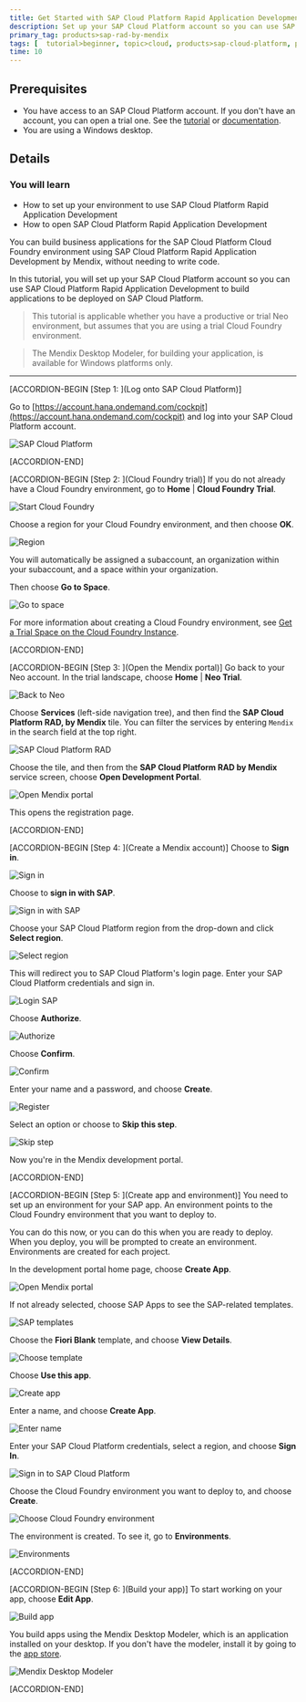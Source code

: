 ```yaml
---
title: Get Started with SAP Cloud Platform Rapid Application Development by Mendix
description: Set up your SAP Cloud Platform account so you can use SAP Cloud Platform Rapid Application Development by Mendix to build applications to be deployed on SAP Cloud Platform.
primary_tag: products>sap-rad-by-mendix
tags: [  tutorial>beginner, topic>cloud, products>sap-cloud-platform, products>sap-rad-by-mendix  ]
time: 10
---
```


## Prerequisites  
  - You have access to an SAP Cloud Platform account. If you don't have an account, you can open a trial one. See the [tutorial](https://developers.sap.com/tutorials/hcp-create-trial-account.html) or [documentation](https://help.sap.com/viewer/65de2977205c403bbc107264b8eccf4b/Cloud/en-US/65d74d39cb3a4bf8910cd36ec54d2b99.html).
  - You are using a Windows desktop.

## Details  
### You will learn  
- How to set up your environment to use SAP Cloud Platform Rapid Application Development
- How to open SAP Cloud Platform Rapid Application Development

You can build business applications for the SAP Cloud Platform Cloud Foundry environment using SAP Cloud Platform Rapid Application Development by Mendix, without needing to write code.

In this tutorial, you will set up your SAP Cloud Platform account so you can use SAP Cloud Platform Rapid Application Development to build applications to be deployed on SAP Cloud Platform.

>This tutorial is applicable whether you have a productive or trial Neo environment, but assumes that you are using a trial Cloud Foundry environment.

> The Mendix Desktop Modeler, for building your application, is available for Windows platforms only.


---

[ACCORDION-BEGIN [Step 1: ](Log onto SAP Cloud Platform)]

Go to [https://account.hana.ondemand.com/cockpit](https://account.hana.ondemand.com/cockpit) and log into your SAP Cloud Platform account.

![SAP Cloud Platform](mendix-onboarding1.png)



[ACCORDION-END]


[ACCORDION-BEGIN [Step 2: ](Cloud Foundry trial)]
If you do not already have a Cloud Foundry environment, go to **Home** | **Cloud Foundry Trial**.

![Start Cloud Foundry](mendix-onboarding2.png)

Choose a region for your Cloud Foundry environment, and then choose **OK**.

![Region](mendix-onboarding3.png)

You will automatically be assigned a subaccount, an organization within your subaccount, and a space within your organization.

Then choose **Go to Space**.

![Go to space](mendix-onboarding4.png)

For more information about creating a Cloud Foundry environment, see [Get a Trial Space on the Cloud Foundry Instance](https://help.sap.com/viewer/65de2977205c403bbc107264b8eccf4b/Cloud/en-US/76e79d62fa0149d5aa7b0698c9a33687.html).


[ACCORDION-END]


[ACCORDION-BEGIN [Step 3: ](Open the Mendix portal)]
Go back to your Neo account. In the trial landscape, choose **Home** | **Neo Trial**.

![Back to Neo](mendix-onboarding5.png)

Choose **Services** (left-side navigation tree), and then find the **SAP Cloud Platform RAD, by Mendix** tile. You can filter the services by entering `Mendix` in the search field at the top right.

![SAP Cloud Platform RAD](mendix-onboarding6a.png)

Choose the tile, and then from the **SAP Cloud Platform RAD by Mendix** service screen, choose **Open Development Portal**.

![Open Mendix portal](mendix-onboarding6b.png)

This opens the registration page.


[ACCORDION-END]



[ACCORDION-BEGIN [Step 4: ](Create a Mendix account)]
Choose to **Sign in**.

![Sign in](mendixSignin.png)

Choose to **sign in with SAP**.

![Sign in with SAP](mendixSigninWithSAP.png)

Choose your SAP Cloud Platform region from the drop-down and click **Select region**.

![Select region](mendixSelectRegion.png)

This will redirect you to SAP Cloud Platform's login page. Enter your SAP Cloud Platform credentials and sign in.

![Login SAP](mendixLoginSAP.png)

Choose **Authorize**.

![Authorize](mendixSAPAuthorize.png)

Choose **Confirm**.

![Confirm](mendixConfirm.png)

Enter your name and a password, and choose **Create**.

![Register](mendixCreateUser.png)

Select an option or choose to **Skip this step**.

![Skip step](mendixSkipStep.png)

Now you're in the Mendix development portal.


[ACCORDION-END]

[ACCORDION-BEGIN [Step 5: ](Create app and environment)]
You need to set up an environment for your SAP app. An environment points to the Cloud Foundry environment that you want to deploy to.

You can do this now, or you can do this when you are ready to deploy. When you deploy, you will be prompted to create an environment. Environments are created for each project.

In the development portal home page, choose **Create App**.

![Open Mendix portal](mendix-onboarding7.png)

If not already selected, choose SAP Apps to see the SAP-related templates.

![SAP templates](mendixSAPApps.png)

Choose the **Fiori Blank** template, and choose **View Details**.

![Choose template](mendixFioriBlankApp.png)

Choose **Use this app**.

![Create app](mendixUseThisApp.png)

Enter a name, and choose **Create App**.

![Enter name](mendix-onboarding10.png)

Enter your SAP Cloud Platform credentials, select a region, and choose **Sign In**.

![Sign in to SAP Cloud Platform](mendix-onboarding11.png)

Choose the Cloud Foundry environment you want to deploy to, and choose **Create**.

![Choose Cloud Foundry environment](mendix-onboarding12.png)

The environment is created. To see it, go to **Environments**.

![Environments](mendix-onboarding13b.png)



[ACCORDION-END]

[ACCORDION-BEGIN [Step 6: ](Build your app)]
To start working on your app, choose **Edit App**.

![Build app](mendix-onboarding14.png)

You build apps using the Mendix Desktop Modeler, which is an application installed on your desktop. If you don't have the modeler, install it by going to the [app store](https://appstore.home.mendix.com/link/modeler/).

![Mendix Desktop Modeler](mendixModeler.png)



[ACCORDION-END]
